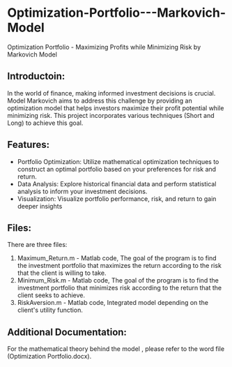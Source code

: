 # Optimization-Portfolio---Markovich-Model
Optimization Portfolio - Maximizing Profits while Minimizing Risk by Markovich Model

## Introductoin:
In the world of finance, making informed investment decisions is crucial. Model Markovich aims to address this challenge by providing an optimization model that helps investors maximize their profit potential while minimizing risk. This project incorporates various techniques (Short and Long) to achieve this goal.

## Features:
- Portfolio Optimization: Utilize mathematical optimization techniques to construct an optimal portfolio based on your preferences for risk and return.
- Data Analysis: Explore historical financial data and perform statistical analysis to inform your investment decisions.
- Visualization: Visualize portfolio performance, risk, and return to gain deeper insights

## Files:
There are three files:
1. Maximum_Return.m - Matlab code, The goal of the program is to find the investment portfolio that maximizes the return according to the risk that the client is willing to take.
2. Minimum_Risk.m - Matlab code, The goal of the program is to find the investment portfolio that minimizes risk according to the return that the client seeks to achieve.
3. RiskAversion.m - Matlab code, Integrated model depending on the client's utility function.

## Additional Documentation:
For the mathematical theory behind the model , please refer to the word file (Optimization Portfolio.docx).
